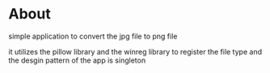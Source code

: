 # About
simple application to convert the jpg file to png file

it utilizes the pillow library and the winreg library to register the file type
and the desgin pattern of the app is singleton